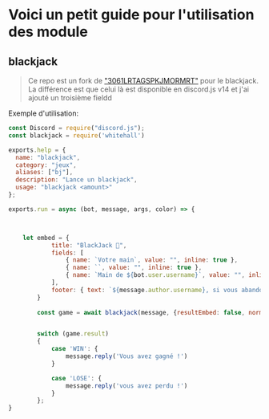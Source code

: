# Voici un petit guide pour l'utilisation des module
## blackjack

> Ce repo est un fork de ["3061LRTAGSPKJMORMRT"](https://github.com/3061LRTAGSPKJMORMRT) pour le blackjack. La différence est que celui là est disponible en discord.js v14 et j'ai ajouté un troisième fieldd

Exemple d'utilisation:
```js
const Discord = require("discord.js");
const blackjack = require('whitehall')

exports.help = {
  name: "blackjack",
  category: "jeux", 
  aliases: ["bj"],
  description: "Lance un blackjack",
  usage: "blackjack <amount>"
};

exports.run = async (bot, message, args, color) => {



    let embed = {
            title: "BlackJack 🎲",
            fields: [
                { name: `Votre main`, value: "", inline: true },
                { name: `‎`, value: "‎", inline: true },
                { name: `Main de ${bot.user.username}`, value: "", inline: true }
            ],
            footer: { text: `${message.author.username}, si vous abandonnez la partie, seulement 50% de vos coins vous seront remboursés !`}
        }
  
        const game = await blackjack(message, {resultEmbed: false, normalEmbed: false, normalEmbedContent: embed});


        switch (game.result)
        {
            case 'WIN': {
                message.reply('Vous avez gagné !')
            }

            case 'LOSE': {
                message.reply('vous avez perdu !')
            }
        };
}
```
